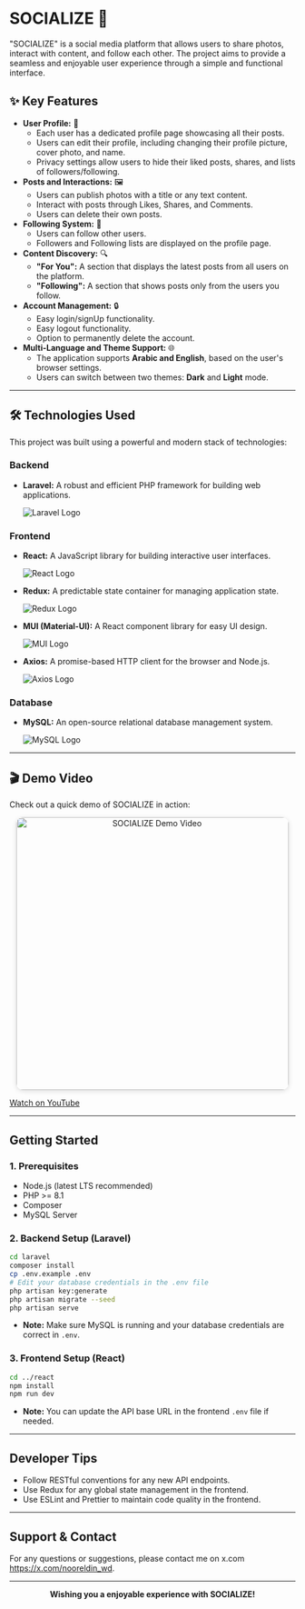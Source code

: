# SOCIALIZE 📱

"SOCIALIZE" is a social media platform that allows users to share photos, interact with content, and follow each other. The project aims to provide a seamless and enjoyable user experience through a simple and functional interface.

## ✨ Key Features

- **User Profile:** 👤
  - Each user has a dedicated profile page showcasing all their posts.
  - Users can edit their profile, including changing their profile picture, cover photo, and name.
  - Privacy settings allow users to hide their liked posts, shares, and lists of followers/following.
- **Posts and Interactions:** 🖼️
  - Users can publish photos with a title or any text content.
  - Interact with posts through Likes, Shares, and Comments.
  - Users can delete their own posts.
- **Following System:** 🤝
  - Users can follow other users.
  - Followers and Following lists are displayed on the profile page.
- **Content Discovery:** 🔍
  - **"For You":** A section that displays the latest posts from all users on the platform.
  - **"Following":** A section that shows posts only from the users you follow.
- **Account Management:** 🔒
  - Easy login/signUp functionality.
  - Easy logout functionality.
  - Option to permanently delete the account.
- **Multi-Language and Theme Support:** 🌐
  - The application supports **Arabic and English**, based on the user's browser settings.
  - Users can switch between two themes: **Dark** and **Light** mode.

---

## 🛠️ Technologies Used

This project was built using a powerful and modern stack of technologies:

### Backend

- **Laravel:** A robust and efficient PHP framework for building web applications.

  ![Laravel Logo](https://img.shields.io/badge/laravel-%23FF2D20.svg?style=for-the-badge&logo=laravel&logoColor=white)

### Frontend

- **React:** A JavaScript library for building interactive user interfaces.

  ![React Logo](https://img.shields.io/badge/react-%2320232a.svg?style=for-the-badge&logo=react&logoColor=%2361DAFB)

- **Redux:** A predictable state container for managing application state.

  ![Redux Logo](https://img.shields.io/badge/redux-%23593d88.svg?style=for-the-badge&logo=redux&logoColor=white)

- **MUI (Material-UI):** A React component library for easy UI design.

  ![MUI Logo](https://img.shields.io/badge/MUI-%230081CB.svg?style=for-the-badge&logo=material-ui&logoColor=white)

- **Axios:** A promise-based HTTP client for the browser and Node.js.

  ![Axios Logo](https://img.shields.io/badge/axios-671ddf?style=for-the-badge&logo=axios&logoColor=white)

### Database

- **MySQL:** An open-source relational database management system.

  ![MySQL Logo](https://img.shields.io/badge/mysql-%2300f.svg?style=for-the-badge&logo=mysql&logoColor=white)

---

## 🎬 Demo Video

Check out a quick demo of SOCIALIZE in action:

<p align="center">
  <a href="https://www.youtube.com/watch?v=uW6ezChzl7Q" target="_blank">
    <img src="https://img.youtube.com/vi/uW6ezChzl7Q/hqdefault.jpg" alt="SOCIALIZE Demo Video" width="480" style="border-radius: 12px; box-shadow: 0 2px 8px #0002;"/>
  </a>
</p>

[Watch on YouTube](https://www.youtube.com/watch?v=uW6ezChzl7Q)

---

## Getting Started

### 1. Prerequisites

- Node.js (latest LTS recommended)
- PHP >= 8.1
- Composer
- MySQL Server

### 2. Backend Setup (Laravel)

```bash
cd laravel
composer install
cp .env.example .env
# Edit your database credentials in the .env file
php artisan key:generate
php artisan migrate --seed
php artisan serve
```

- **Note:** Make sure MySQL is running and your database credentials are correct in `.env`.

### 3. Frontend Setup (React)

```bash
cd ../react
npm install
npm run dev
```

- **Note:** You can update the API base URL in the frontend `.env` file if needed.

---

## Developer Tips

- Follow RESTful conventions for any new API endpoints.
- Use Redux for any global state management in the frontend.
- Use ESLint and Prettier to maintain code quality in the frontend.

---

## Support & Contact

For any questions or suggestions, please contact me on x.com https://x.com/nooreldin_wd.

---

<div align="center">

**Wishing you a enjoyable experience with SOCIALIZE!**

</div>
